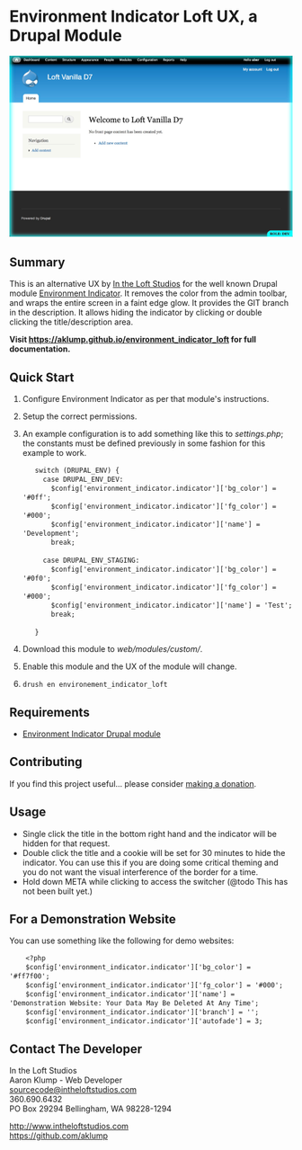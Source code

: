 # Environment Indicator Loft UX, a Drupal Module

![Environment Indicator Loft](docs/images/screenshot.png)

## Summary

This is an alternative UX by [In the Loft Studios](http://intheloftstudios.com) for the well known Drupal module [Environment Indicator](https://www.drupal.org/project/environment_indicator).  It removes the color from the admin toolbar, and wraps the entire screen in a faint edge glow.  It provides the GIT branch in the description.  It allows hiding the indicator by clicking or double clicking the title/description area.

**Visit <https://aklump.github.io/environment_indicator_loft> for full documentation.**

## Quick Start

1. Configure Environment Indicator as per that module's instructions.
1. Setup the correct permissions.
1. An example configuration is to add something like this to _settings.php_; the constants must be defined previously in some fashion for this example to work.

          switch (DRUPAL_ENV) {
            case DRUPAL_ENV_DEV:
              $config['environment_indicator.indicator']['bg_color'] = '#0ff';
              $config['environment_indicator.indicator']['fg_color'] = '#000';
              $config['environment_indicator.indicator']['name'] = 'Development';
              break;
        
            case DRUPAL_ENV_STAGING:
              $config['environment_indicator.indicator']['bg_color'] = '#0f0';
              $config['environment_indicator.indicator']['fg_color'] = '#000';
              $config['environment_indicator.indicator']['name'] = 'Test';
              break;
        
          }
          
1. Download this module to _web/modules/custom/_.
1. Enable this module and the UX of the module will change.
1. `drush en environement_indicator_loft`

## Requirements

* [Environment Indicator Drupal module](https://www.drupal.org/project/environment_indicator)

## Contributing

If you find this project useful... please consider [making a donation](https://www.paypal.com/cgi-bin/webscr?cmd=_s-xclick&hosted_button_id=4E5KZHDQCEUV8&item_name=Gratitude%20for%20aklump%2Fenvironment_indicator_loft).

## Usage

* Single click the title in the bottom right hand and the indicator will be hidden for that request.
* Double click the title and a cookie will be set for 30 minutes to hide the indicator.  You can use this if you are doing some critical theming and you do not want the visual interference of the border for a time.
* Hold down META while clicking to access the switcher (@todo This has not been built yet.)

## For a Demonstration Website

You can use something like the following for demo websites:

        <?php
        $config['environment_indicator.indicator']['bg_color'] = '#ff7f00';
        $config['environment_indicator.indicator']['fg_color'] = '#000';
        $config['environment_indicator.indicator']['name'] = 'Demonstration Website: Your Data May Be Deleted At Any Time';
        $config['environment_indicator.indicator']['branch'] = '';
        $config['environment_indicator.indicator']['autofade'] = 3;

## Contact The Developer

In the Loft Studios  
Aaron Klump - Web Developer  
sourcecode@intheloftstudios.com  
360.690.6432  
PO Box 29294 Bellingham, WA 98228-1294  

<http://www.intheloftstudios.com>  
<https://github.com/aklump>  
